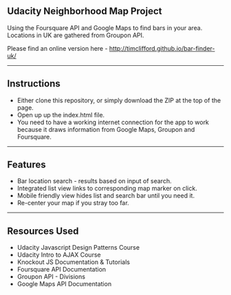 Udacity Neighborhood Map Project
--------

Using the Foursquare API and Google Maps to find bars in your area. Locations in UK are gathered from Groupon API.

Please find an online version here - http://timclifford.github.io/bar-finder-uk/

***

Instructions
-------

* Either clone this repository, or simply download the ZIP at the top of the page. 
* Open up up the index.html file.
* You need to have a working internet connection for the app to work because it draws information from Google Maps, Groupon and Foursquare.

***

Features
-------

* Bar location search - results based on input of search.
* Integrated list view links to corresponding map marker on click.
* Mobile friendly view hides list and search bar until you need it.
* Re-center your map if you stray too far.

***

Resources Used
-----

* Udacity Javascript Design Patterns Course
* Udacity Intro to AJAX Course
* Knockout JS Documentation & Tutorials
* Foursquare API Documentation
* Groupon API - Divisions
* Google Maps API Documentation

